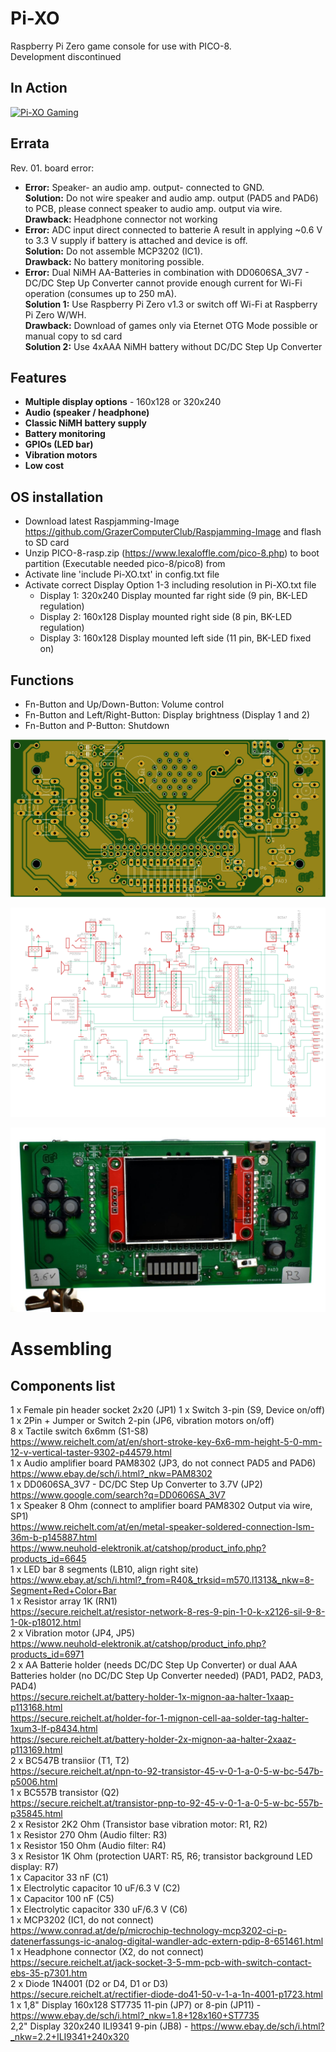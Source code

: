 
# Pi-XO
Raspberry Pi Zero game console for use with PICO-8.   
Development discontinued  

## In Action

[![Pi-XO Gaming](https://img.youtube.com/vi/vgGREFB0JgY/0.jpg)](https://www.youtube.com/watch?v=vgGREFB0JgY)

## Errata

Rev. 01. board  error:
  - **Error:** Speaker- an audio amp. output- connected to GND.  
    **Solution:** Do not wire speaker and audio amp. output (PAD5 and PAD6) to PCB, please connect speaker to audio amp. output via wire.  
    **Drawback:** Headphone connector not working 
  - **Error:**  ADC input direct connected to batterie A result in applying ~0.6 V to 3.3 V supply if battery is attached and device is off.  
    **Solution:** Do not assemble MCP3202 (IC1).  
    **Drawback:** No battery monitoring possible.
  - **Error:**  Dual NiMH AA-Batteries in combination with DD0606SA_3V7 - DC/DC Step Up Converter cannot provide enough current for Wi-Fi operation (consumes up to 250 mA).  
    **Solution 1:** Use Raspberry Pi Zero v1.3 or switch off Wi-Fi at Raspberry Pi Zero W/WH.  
    **Drawback:** Download of games only via Eternet OTG Mode possible or manual copy to sd card  
    **Solution 2:** Use 4xAAA NiMH battery without DC/DC Step Up Converter 
    
## Features

- **Multiple display options** - 160x128 or 320x240   
- **Audio (speaker / headphone)**
- **Classic NiMH battery supply**
- **Battery monitoring**
- **GPIOs (LED bar)**
- **Vibration motors**
- **Low cost**

## OS installation

- Download latest Raspjamming-Image https://github.com/GrazerComputerClub/Raspjamming-Image and flash to SD card
- Unzip PICO-8-rasp.zip (https://www.lexaloffle.com/pico-8.php) to boot partition (Executable needed pico-8/pico8) from 
- Activate line 'include Pi-XO.txt' in config.txt file
- Activate correct Display Option 1-3 including resolution in Pi-XO.txt file 
   * Display 1: 320x240 Display mounted far right side (9 pin, BK-LED regulation)
   * Display 2: 160x128 Display mounted right side (8 pin, BK-LED regulation) 
   * Display 3: 160x128 Display mounted left side  (11 pin, BK-LED fixed on) 

## Functions

- Fn-Button and Up/Down-Button: Volume control
- Fn-Button and Left/Right-Button: Display brightness (Display 1 and 2)
- Fn-Button and P-Button: Shutdown


![PCB Top](https://github.com/GrazerComputerClub/Pi-XO/raw/master/Pi-XO.png)

![Circuit diagram](https://github.com/GrazerComputerClub/Pi-XO/raw/master/circuit_diagram.png)

![Pi-XO](https://github.com/GrazerComputerClub/Pi-XO/raw/master/Pi-XO.jpg)

# Assembling

## Components list
	
 1 x Female pin header socket 2x20  (JP1)
 1 x Switch 3-pin (S9, Device on/off)  
 1 x 2Pin + Jumper or Switch 2-pin (JP6, vibration motors on/off)    
 8 x Tactile switch 6x6mm (S1-S8)  
     https://www.reichelt.com/at/en/short-stroke-key-6x6-mm-height-5-0-mm-12-v-vertical-taster-9302-p44579.html  
 1 x Audio amplifier board PAM8302 (JP3, do not connect PAD5 and PAD6)  
     https://www.ebay.de/sch/i.html?_nkw=PAM8302  
 1 x DD0606SA_3V7 - DC/DC Step Up Converter to 3.7V (JP2)  
     https://www.google.com/search?q=DD0606SA_3V7  
 1 x Speaker 8 Ohm (connect to amplifier board PAM8302 Output via wire, SP1)  
     https://www.reichelt.com/at/en/metal-speaker-soldered-connection-lsm-36m-b-p145887.html  
     https://www.neuhold-elektronik.at/catshop/product_info.php?products_id=6645  
 1 x LED bar 8 segments (LB10, align right site)  
     https://www.ebay.at/sch/i.html?_from=R40&_trksid=m570.l1313&_nkw=8-Segment+Red+Color+Bar  
 1 x Resistor array 1K (RN1)  
     https://secure.reichelt.at/resistor-network-8-res-9-pin-1-0-k-x2126-sil-9-8-1-0k-p18012.html  
 2 x Vibration motor (JP4, JP5)  
     https://www.neuhold-elektronik.at/catshop/product_info.php?products_id=6971  
 2 x AA Batterie holder (needs DC/DC Step Up Converter) or dual AAA Batteries holder (no DC/DC Step Up Converter needed) (PAD1, PAD2, PAD3, PAD4)  
     https://secure.reichelt.at/battery-holder-1x-mignon-aa-halter-1xaap-p113168.html  
     https://secure.reichelt.at/holder-for-1-mignon-cell-aa-solder-tag-halter-1xum3-lf-p8434.html  
     https://secure.reichelt.at/battery-holder-2x-mignon-aa-halter-2xaaz-p113169.html  
 2 x BC547B transiior (T1, T2)  
     https://secure.reichelt.at/npn-to-92-transistor-45-v-0-1-a-0-5-w-bc-547b-p5006.html  
 1 x BC557B transistor (Q2)  
     https://secure.reichelt.at/transistor-pnp-to-92-45-v-0-1-a-0-5-w-bc-557b-p35845.html  
 2 x Resistor 2K2 Ohm (Transistor base vibration motor: R1, R2)  
 1 x Resistor 270 Ohm (Audio filter: R3)  
 1 x Resistor 150 Ohm (Audio filter: R4)  
 3 x Resistor 1K Ohm (protection UART: R5, R6; transistor background LED display: R7)   
 1 x Capacitor 33 nF (C1)  
 1 x Electrolytic capacitor 10 uF/6.3 V (C2)  
 1 x Capacitor 100 nF (C5)  
 1 x Electrolytic capacitor 330 uF/6.3 V (C6)  
 1 x MCP3202 (IC1, do not connect)  
     https://www.conrad.at/de/p/microchip-technology-mcp3202-ci-p-datenerfassungs-ic-analog-digital-wandler-adc-extern-pdip-8-651461.html  
 1 x Headphone connector (X2, do not connect)  
     https://secure.reichelt.at/jack-socket-3-5-mm-pcb-with-switch-contact-ebs-35-p7301.htm  
 2 x Diode 1N4001 (D2 or D4, D1 or D3)  
     https://secure.reichelt.at/rectifier-diode-do41-50-v-1-a-1n-4001-p1723.html  
 1 x 1,8" Display 160x128 ST7735 11-pin (JP7) or 8-pin (JP11) - https://www.ebay.de/sch/i.html?_nkw=1.8+128x160+ST7735  
     2,2" Display 320x240 ILI9341 9-pin (JB8) - https://www.ebay.de/sch/i.html?_nkw=2.2+ILI9341+240x320  
 
 
